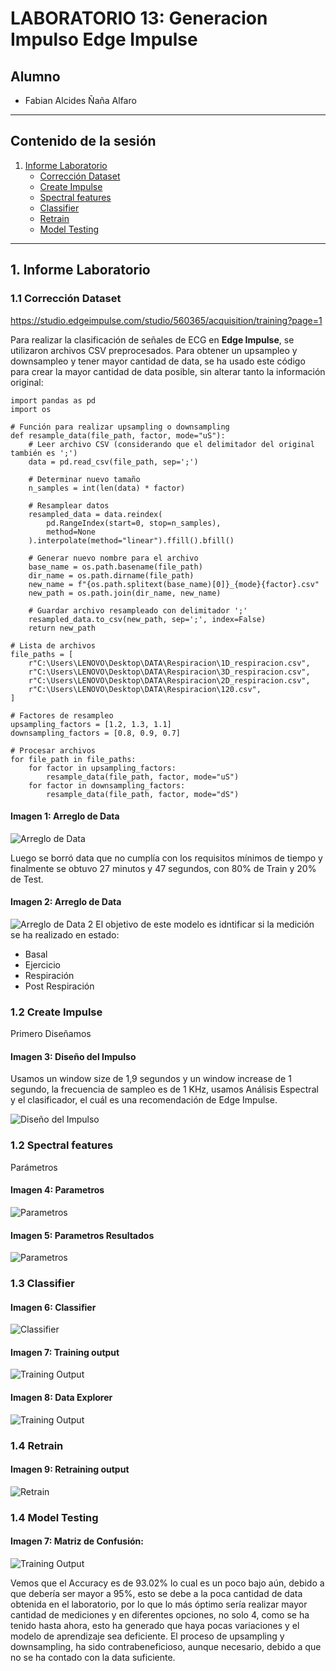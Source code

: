 # LABORATORIO 13: Generacion Impulso Edge Impulse
## Alumno
- Fabian Alcides Ñaña Alfaro


---

## Contenido de la sesión

1. [Informe Laboratorio](#id1)
    - [Corrección Dataset](#id2)
    - [Create Impulse](#id3)
    - [Spectral features](#id4)
    - [Classifier](#id5)
    - [Retrain](#id6)
    - [Model Testing](#id7)

---

## 1. Informe Laboratorio <a name="id1"></a>

### 1.1 Corrección Dataset <a name="id2"></a>
https://studio.edgeimpulse.com/studio/560365/acquisition/training?page=1 

Para realizar la clasificación de señales de ECG en **Edge Impulse**, se utilizaron archivos CSV preprocesados. Para obtener un upsampleo y downsampleo y tener mayor cantidad de data, se ha usado este código para crear la mayor cantidad de data posible, sin alterar tanto la información original:
```
import pandas as pd
import os

# Función para realizar upsampling o downsampling
def resample_data(file_path, factor, mode="uS"):
    # Leer archivo CSV (considerando que el delimitador del original también es ';')
    data = pd.read_csv(file_path, sep=';')
    
    # Determinar nuevo tamaño
    n_samples = int(len(data) * factor)
    
    # Resamplear datos
    resampled_data = data.reindex(
        pd.RangeIndex(start=0, stop=n_samples),
        method=None
    ).interpolate(method="linear").ffill().bfill()
    
    # Generar nuevo nombre para el archivo
    base_name = os.path.basename(file_path)
    dir_name = os.path.dirname(file_path)
    new_name = f"{os.path.splitext(base_name)[0]}_{mode}{factor}.csv"
    new_path = os.path.join(dir_name, new_name)
    
    # Guardar archivo resampleado con delimitador ';'
    resampled_data.to_csv(new_path, sep=';', index=False)
    return new_path

# Lista de archivos
file_paths = [
    r"C:\Users\LENOVO\Desktop\DATA\Respiracion\1D_respiracion.csv",
    r"C:\Users\LENOVO\Desktop\DATA\Respiracion\3D_respiracion.csv",
    r"C:\Users\LENOVO\Desktop\DATA\Respiracion\2D_respiracion.csv",
    r"C:\Users\LENOVO\Desktop\DATA\Respiracion\120.csv",
]

# Factores de resampleo
upsampling_factors = [1.2, 1.3, 1.1]
downsampling_factors = [0.8, 0.9, 0.7]

# Procesar archivos
for file_path in file_paths:
    for factor in upsampling_factors:
        resample_data(file_path, factor, mode="uS")
    for factor in downsampling_factors:
        resample_data(file_path, factor, mode="dS")

```
#### Imagen 1: Arreglo de Data
![Arreglo de Data](./Imagenes/Arreglo_data.jpeg)

Luego se borró data que no cumplía con los requisitos mínimos de tiempo y finalmente se obtuvo 27 minutos y 47 segundos, con 80% de Train y 20% de Test.

#### Imagen 2: Arreglo de Data
![Arreglo de Data 2](./Imagenes/Arreglo_data_2.jpeg)
El objetivo de este modelo es idntificar si la medición se ha realizado en estado:
 - Basal
 - Ejercicio
 - Respiración
 - Post Respiración
 

### 1.2 Create Impulse <a name="id3"></a>
Primero Diseñamos
#### Imagen 3: Diseño del Impulso
Usamos un window size de 1,9 segundos y un window increase de 1 segundo, la frecuencia de sampleo es de 1 KHz, usamos Análisis Espectral y el clasificador, el cuál es una recomendación de Edge Impulse.

![Diseño del Impulso](./Imagenes/Diseño_impulse.jpeg)

### 1.2 Spectral features <a name="id4"></a>
Parámetros 
#### Imagen 4: Parametros
![Parametros](./Imagenes/Parametros.jpeg)

#### Imagen 5: Parametros Resultados 
![Parametros](./Imagenes/Parametros_2.jpg)

### 1.3 Classifier <a name="id5"></a>
#### Imagen 6: Classifier
![Classifier](./Imagenes/features.jpeg)


#### Imagen 7: Training output
![Training Output](./Imagenes/Accuracy_1.jpeg)
#### Imagen 8: Data Explorer
![Training Output](./Imagenes/Accuracy_2.jpeg)


### 1.4 Retrain <a name="id6"></a>
#### Imagen 9: Retraining output
![Retrain](./Imagenes/Retrain.jpeg)

### 1.4 Model Testing <a name="id7"></a>
#### Imagen 7: Matriz de Confusión:


![Training Output](./Imagenes/Matriz_confusion.jpeg)

Vemos que el Accuracy es de 93.02% lo cual es un poco bajo aún, debido a que debería ser mayor a 95%, esto se debe a la poca cantidad de data obtenida en el laboratorio, por lo que lo más óptimo sería realizar mayor cantidad de mediciones y en diferentes opciones, no solo 4, como se ha tenido hasta ahora, esto ha generado que haya pocas variaciones y el modelo de aprendizaje sea deficiente.
El proceso de upsampling y downsampling, ha sido contrabeneficioso, aunque necesario, debido a que no se ha contado con la data suficiente.
